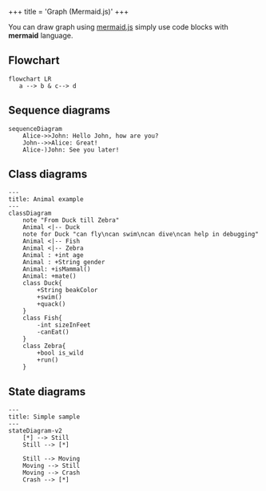 +++
title = 'Graph (Mermaid.js)'
+++

You can draw graph using [mermaid.js](https://mermaid.js.org/intro/getting-started.html) simply use code blocks with **mermaid** language.

## Flowchart
```mermaid
flowchart LR
   a --> b & c--> d
```

## Sequence diagrams
```mermaid
sequenceDiagram
    Alice->>John: Hello John, how are you?
    John-->>Alice: Great!
    Alice-)John: See you later!
```

## Class diagrams

```mermaid
---
title: Animal example
---
classDiagram
    note "From Duck till Zebra"
    Animal <|-- Duck
    note for Duck "can fly\ncan swim\ncan dive\ncan help in debugging"
    Animal <|-- Fish
    Animal <|-- Zebra
    Animal : +int age
    Animal : +String gender
    Animal: +isMammal()
    Animal: +mate()
    class Duck{
        +String beakColor
        +swim()
        +quack()
    }
    class Fish{
        -int sizeInFeet
        -canEat()
    }
    class Zebra{
        +bool is_wild
        +run()
    }
```

## State diagrams

```mermaid
---
title: Simple sample
---
stateDiagram-v2
    [*] --> Still
    Still --> [*]

    Still --> Moving
    Moving --> Still
    Moving --> Crash
    Crash --> [*]
```
